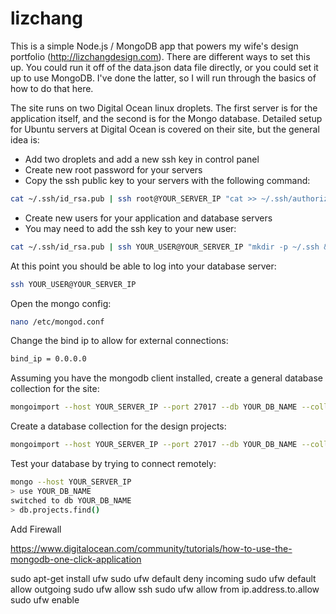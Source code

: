 # lizchang

This is a simple Node.js / MongoDB app that powers my wife's design portfolio (http://lizchangdesign.com). There are different ways to set this up. You could run it off of the data.json data file directly, or you could set it up to use MongoDB. I've done the latter, so I will run through the basics of how to do that here.

The site runs on two Digital Ocean linux droplets. The first server is for the application itself, and the second is for the Mongo database. Detailed setup for Ubuntu servers at Digital Ocean is covered on their site, but the general idea is:

* Add two droplets and add a new ssh key in control panel
* Create new root password for your servers
* Copy the ssh public key to your servers with the following command:
```bash
cat ~/.ssh/id_rsa.pub | ssh root@YOUR_SERVER_IP "cat >> ~/.ssh/authorized_keys"
```
* Create new users for your application and database servers
* You may need to add the ssh key to your new user:
```bash
cat ~/.ssh/id_rsa.pub | ssh YOUR_USER@YOUR_SERVER_IP "mkdir -p ~/.ssh && cat >>  ~/.ssh/authorized_keys"
```

At this point you should be able to log into your database server:
```bash
ssh YOUR_USER@YOUR_SERVER_IP
```

Open the mongo config:
```bash
nano /etc/mongod.conf
```

Change the bind ip to allow for external connections:
```bash
bind_ip = 0.0.0.0
```

Assuming you have the mongodb client installed, create a general database collection for the site:
```bash
mongoimport --host YOUR_SERVER_IP --port 27017 --db YOUR_DB_NAME --collection site --drop --file data-mongo-site.json
```

Create a database collection for the design projects:
```bash
mongoimport --host YOUR_SERVER_IP --port 27017 --db YOUR_DB_NAME --collection projects --drop --file data-mongo-projects.json
```

Test your database by trying to connect remotely:
```bash
mongo --host YOUR_SERVER_IP
> use YOUR_DB_NAME
switched to db YOUR_DB_NAME
> db.projects.find()
```

Add Firewall

https://www.digitalocean.com/community/tutorials/how-to-use-the-mongodb-one-click-application

sudo apt-get install ufw
sudo ufw default deny incoming
sudo ufw default allow outgoing
sudo ufw allow ssh
sudo ufw allow from ip.address.to.allow
sudo ufw enable
